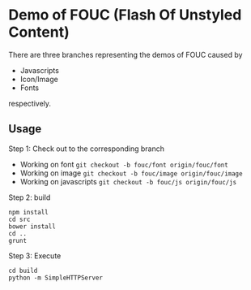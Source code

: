 # Demo of FOUC (Flash Of Unstyled Content)

There are three branches representing the demos of FOUC caused by

* Javascripts
* Icon/Image
* Fonts

respectively.


## Usage

Step 1: Check out to the corresponding branch

* Working on font `git checkout -b fouc/font origin/fouc/font`
* Working on image `git checkout -b fouc/image origin/fouc/image`
* Working on javascripts `git checkout -b fouc/js origin/fouc/js`

Step 2: build
```
npm install
cd src
bower install
cd ..
grunt
```

Step 3: Execute
```
cd build
python -m SimpleHTTPServer
```

